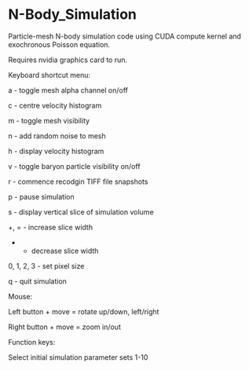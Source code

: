 # N-Body_Simulation
Particle-mesh N-body simulation code using CUDA compute kernel and exochronous Poisson equation.

Requires nvidia graphics card to run.

Keyboard shortcut menu:

a - toggle mesh alpha channel on/off

c - centre velocity histogram

m - toggle mesh visibility

n - add random noise to mesh

h - display velocity histogram

v - toggle baryon particle visibility on/off

r - commence recodgin TIFF file snapshots

p - pause simulation

s - display vertical slice of simulation volume

+, = - increase slice width

- - decrease slice width

0, 1, 2, 3 - set pixel size

q - quit simulation

Mouse:

Left button + move = rotate up/down, left/right

Right button + move = zoom in/out

Function keys:

Select initial simulation parameter sets 1-10
